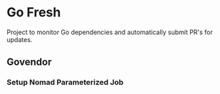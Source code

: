 # Go Fresh

Project to monitor Go dependencies and automatically submit PR's for updates.

## Govendor

### Setup Nomad Parameterized Job

